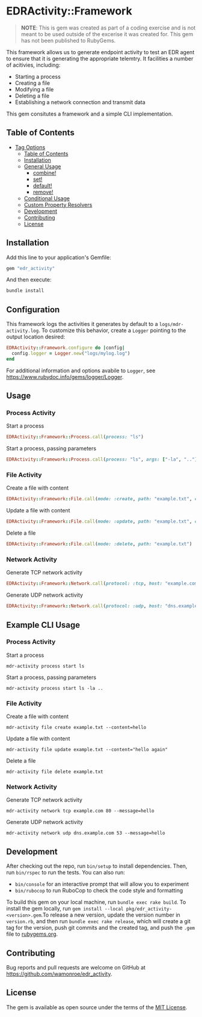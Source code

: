 # EDRActivity::Framework

> **NOTE**: This is gem was created as part of a coding exercise and is not
> meant to be used outside of the excerise it was created for. This gem has not
> been published to RubyGems.

This framework allows us to generate endpoint activity to test an EDR agent to
ensure that it is generating the appropriate telemtry. It facilities a number of
acitivies, including:

- Starting a process
- Creating a file
- Modifying a file
- Deleting a file
- Establishing a network connection and transmit data

This gem consitutes a framework and a simple CLI implementation.

## Table of Contents

- [Tag Options](#tag-options)
  - [Table of Contents](#table-of-contents)
  - [Installation](#installation)
  - [General Usage](#general-usage)
    - [combine!](#combine)
    - [set!](#set)
    - [default!](#default)
    - [remove!](#remove)
  - [Conditional Usage](#conditional-usage)
  - [Custom Property Resolvers](#custom-property-resolvers)
  - [Development](#development)
  - [Contributing](#contributing)
  - [License](#license)

## Installation

Add this line to your application's Gemfile:

```ruby
gem "edr_activity"
```

And then execute:

```sh
bundle install
```

## Configuration

This framework logs the activities it generates by default to a
`logs/mdr-activity.log`. To customize this behavior, create a `Logger` pointing
to the output location desired:

```ruby
EDRActivity::Framework.configure do |config|
  config.logger = Logger.new("logs/mylog.log")
end
```

For additional information and options avabile to `Logger`, see
https://www.rubydoc.info/gems/logger/Logger.

## Usage

### Process Activity

Start a process

```ruby
EDRActivity::Framework::Process.call(process: "ls")
```

Start a process, passing parameters

```ruby
EDRActivity::Framework::Process.call(process: "ls", args: ["-la", ".."])
```

### File Activity

Create a file with content

```ruby
EDRActivity::Framework::File.call(mode: :create, path: "example.txt", content: "hello")
```

Update a file with content

```ruby
EDRActivity::Framework::File.call(mode: :update, path: "example.txt", content: "hello")
```

Delete a file

```ruby
EDRActivity::Framework::File.call(mode: :delete, path: "example.txt")
```

### Network Activity

Generate TCP network activity

```ruby
EDRActivity::Framework::Network.call(protocol: :tcp, host: "example.com", port: 80, message: "hello")
```

Generate UDP network activity

```ruby
EDRActivity::Framework::Network.call(protocol: :udp, host: "dns.example.com", port: 53, message: "hello")
```

## Example CLI Usage

### Process Activity

Start a process

```shell
mdr-activity process start ls
```

Start a process, passing parameters

```shell
mdr-activity process start ls -la ..
```

### File Activity

Create a file with content

```shell
mdr-activity file create example.txt --content=hello
```

Update a file with content

```shell
mdr-activity file update example.txt --content="hello again"
```

Delete a file

```shell
mdr-activity file delete example.txt
```

### Network Activity

Generate TCP network activity

```shell
mdr-activity network tcp example.com 80 --message=hello
```

Generate UDP network activity

```shell
mdr-activity network udp dns.example.com 53 --message=hello
```

## Development

After checking out the repo, run `bin/setup` to install dependencies. Then, run
`bin/rspec` to run the tests. You can also run:

- `bin/console` for an interactive prompt that will allow you to experiment
- `bin/rubocop` to run RuboCop to check the code style and formatting

To build this gem on your local machine, run `bundle exec rake build`. To
install the gem locally, run `gem install --local
pkg/edr_activity-<version>.gem`.To release a new version, update the version
number in `version.rb`, and then run `bundle exec rake release`, which will
create a git tag for the version, push git commits and the created tag, and push
the `.gem` file to [rubygems.org](https://rubygems.org).

## Contributing

Bug reports and pull requests are welcome on GitHub at
https://github.com/wamonroe/edr_activity.

## License

The gem is available as open source under the terms of the [MIT
License](https://opensource.org/licenses/MIT).
